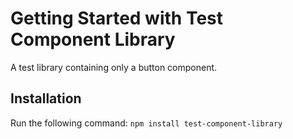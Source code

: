 # Getting Started with Test Component Library

A test library containing only a button component.

## Installation

Run the following command:
`npm install test-component-library`
